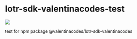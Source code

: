 # lotr-sdk-valentinacodes-test

![](https://media.giphy.com/media/8Xu2IkvLsjyLe/giphy.gif)

test for npm package @valentinacodes/lotr-sdk-valentinacodes
